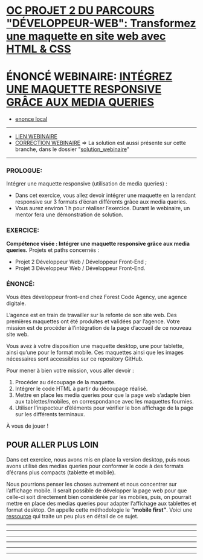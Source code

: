 # [OC PROJET 2 DU PARCOURS "DÉVELOPPEUR-WEB": Transformez une maquette en site web avec HTML & CSS](https://openclassrooms.com/fr/projects/transformez-une-maquette-en-site-web-avec-html-css/assignment)
# ÉNONCÉ WEBINAIRE: [INTÉGREZ UNE MAQUETTE RESPONSIVE GRÂCE AUX MEDIA QUERIES](https://s3.eu-west-1.amazonaws.com/course.oc-static.com/projects/DWJ_P2/Webinaire+P2-P3+Dev+Web+-+Inte%CC%81grez+une+maquette+responsive.pdf)
- [enonce local](https://github.com/achicyr/OC__frontend__P2/blob/___webinar2/enonce.pdf)

---

- [LIEN WEBINAIRE](https://app.livestorm.co/openclassrooms-1/integrez-une-maquette?type=detailed)
- [CORRECTION WEBINAIRE](https://s3-eu-west-1.amazonaws.com/course.oc-static.com/projects/Challenge_DW_P2/Correction_code_html.zip)
=> La solution est aussi présente sur cette branche, dans le dossier "[solution_webinaire](https://github.com/achicyr/OC__frontend__P2/blob/___webinar2/solution_webinaire)"

---

### PROLOGUE:

Intégrer une maquette responsive (utilisation de media queries) : 
- Dans cet exercice, vous allez devoir intégrer une maquette en la rendant responsive sur 3 formats d’écran différents grâce aux media queries. 
- Vous aurez environ 1 h pour réaliser l’exercice. Durant le webinaire, un mentor fera une démonstration de solution.

### EXERCICE:

**Compétence visée : Intégrer une maquette responsive grâce aux media queries.**
Projets et paths concernés :
- Projet 2 Développeur Web / Développeur Front-End ;
- Projet 3 Développeur Web / Développeur Front-End.

### ÉNONCÉ: 

Vous êtes développeur front-end chez Forest Code Agency, une  agence digitale.

L’agence est en train de travailler sur la refonte de son site web. 
Des premières maquettes ont été produites et validées par l’agence. 
Votre mission est de procéder à l’intégration de la page d’accueil de ce nouveau site web.


Vous avez à votre disposition une maquette desktop, une pour tablette, ainsi qu’une pour le format mobile. Ces maquettes ainsi que les images nécessaires sont accessibles sur ce repository GitHub.

Pour mener à bien votre mission, vous aller devoir :
1. Procéder au découpage de la maquette.
2. Intégrer le code HTML à partir du découpage réalisé.
3. Mettre en place les media queries pour que la page web s’adapte bien aux
tablettes/mobiles, en correspondance avec les maquettes fournies.
4. Utiliser l’inspecteur d’éléments pour vérifier le bon affichage de la page
sur les différents terminaux.

À vous de jouer !


## POUR ALLER PLUS LOIN

Dans cet exercice, nous avons mis en place la version desktop, puis nous avons utilisé des medias queries pour conformer le code à des formats d’écrans plus compacts (tablette et mobile).

Nous pourrions penser les choses autrement et nous concentrer sur l’affichage mobile. Il serait possible de développer la page web pour que celle-ci soit directement bien considérée par les mobiles, puis, on pourrait mettre en place des medias queries pour adapter l’affichage aux tablettes et format desktop. On
appelle cette méthodologie le **“mobile first”**. Voici une [ressource](https://grafikart.fr/tutoriels/responsive-mobile-first-550) qui traite un peu plus en détail de ce sujet.

---
---
---
---
---
---

